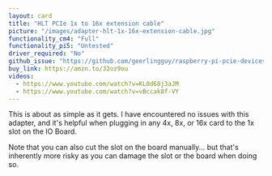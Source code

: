 ```yaml
---
layout: card
title: "HLT PCIe 1x to 16x extension cable"
picture: "/images/adapter-hlt-1x-16x-extension-cable.jpg"
functionality_cm4: "Full"
functionality_pi5: "Untested"
driver_required: "No"
github_issue: "https://github.com/geerlingguy/raspberry-pi-pcie-devices/issues/14"
buy_link: https://amzn.to/32oz9ou
videos:
  - https://www.youtube.com/watch?v=KL0d68j3aJM
  - https://www.youtube.com/watch?v=vBccak8f-VY
---
```

This is about as simple as it gets. I have encountered no issues with this adapter, and it's helpful when plugging in any 4x, 8x, or 16x card to the 1x slot on the IO Board.

Note that you can also cut the slot on the board manually... but that's inherently more risky as you can damage the slot or the board when doing so.
